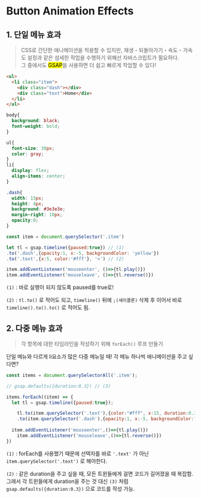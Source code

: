 # Button Animation Effects

## 1. 단일 메뉴 효과

> CSS로 간단한 애니메이션을 적용할 수 있지만, 재생・되돌아가기・속도・가속도 설정과 같은 섬세한 작업을 수행하기 위해선 자바스크립트가 필요하다.  
그 중에서도 <mark>GSAP</mark>을 사용하면 더 쉽고 빠르게 작업할 수 있다!
> 

```html
<ul>
  <li class="item">
    <div class="dash"></div>
    <div class="text">Home</div>
  </li>
</ul>
```

```css
body{
  background: black;
  font-weight: bold;
}

ul{
  font-size: 30px;
  color: gray;
}
li{
  display: flex;
  align-items: center;
}

.dash{
  width: 15px;
  height: 4px;
  background: #3e3e3e;
  margin-right: 10px;
  opacity:0;
}
```

```jsx
const item = document.querySelector('.item')

let tl = gsap.timeline({paused:true}) // (1)
.to('.dash',{opacity:1, x:-5, backgroundColor: 'yellow'})
.to('.text',{x:5, color:'#fff'}, '<') // (2)

item.addEventListener('mouseenter', ()=>{tl.play()})
item.addEventListener('mouseleave', ()=>{tl.reverse()})
```

`(1)` : 바로 실행이 되지 않도록 paused를 true로! 

`(2)` : `tl.to()` 로 적어도 되고, `timeline()` 뒤에 `;(세미콜론)` 삭제 후 이어서 바로 `timeline().to().to()` 로 적어도 됨.

## 2. 다중 메뉴 효과

> 각 항목에 대한 타임라인을 작성하기 위해 `forEach()` 루프 만들기
> 

단일 메뉴와 다르게 li요소가 많은 다중 메뉴일 때! 각 메뉴 하나씩 애니메이션을 주고 싶다면?

```jsx
const items = document.querySelectorAll('.item');

// gsap.defaults({duration:0.3}) // (3)

items.forEach((item) => {
  let tl = gsap.timeline({paused:true});

	tl.to(item.querySelector('.text'),{color:"#fff", x:15, duration:0.3}) // (1)
	.to(item.querySelector('.dash'),{opacity:1, x:-5, backgroundColor:"yellow", duration:0.3},0); // (2)
  
  item.addEventListener('mouseenter',()=>{tl.play()})
	item.addEventListener('mouseleave',()=>{tl.reverse()})
})
```

`(1)` : forEach를 사용했기 때문에 선택자를 바로 `'.text'` 가 아닌 `item.querySelector('.text')` 로 해야한다. 

`(2)` : 같은 duration을 주고 싶을 때, 모든 트윈들에게 걸면 코드가 길어졌을 때 복잡함. 그래서 각 트윈들에게 duration을 주는 것 대신 `(3)` 처럼 `gsap.defaults({duration:0.3})` 으로 코드를 작성 가능.